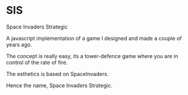 SIS
===

Space Invaders Strategic

A javascript implementation of a game I designed and made a couple of years ago.

The concept is really easy, its a tower-defence game where you are in control of the rate of fire.

The esthetics is based on SpaceInvaders.

Hence the name, Space Invaders Strategic.
